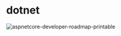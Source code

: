 # dotnet

![aspnetcore-developer-roadmap-printable](https://user-images.githubusercontent.com/83089714/192125846-68aa76bb-8b12-4c6d-8626-e1c867b65f88.png)
